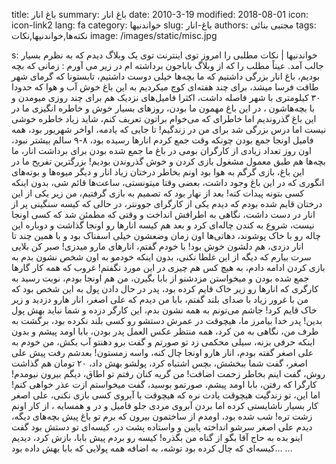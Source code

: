 title: باغ انار
summary: باغ انار
date: 2010-3-19
modified: 2018-08-01
icon:  icon-link2
lang: fa
category: خواندنیها
slug: باغ-انار
authors: مجتبی بنائی
tags: نکته‌ها,خواندنیها,نکات
image: /images/static/misc.jpg

s: خواندنیها | نکات مطلبی را امروز توی اینترنت توی یک وبلاگ دیدم که به نظرم بسیار جالب آمد. عیناً مطلب را که از وبلاگ باباجون برداشته ام در زیر می آورم :  زمانی‌ که بچه بودیم، باغ انار بزرگی‌ داشتیم که ما بچه‌ها خیلی‌ دوست داشتیم، تابستونا که گرمای شهر طاقت فرسا میشد، برای چند هفته‌ای کوچ میکردیم به این باغ خوش آب و هوا که حدودا ۳۰ کیلومتری با شهر فاصله داشت، اکثرا فامیل‌های نزدیک هم برای چند روزی میومدن و با بچه‌هاشون ، در این باغ مهمون ما بودن، روز‌های بسیار خوش و خاطره انگیزی ما در این باغ گذروندیم اما خاطر‌ای که می‌خوام براتون تعریف کنم، شاید زیاد خاطره خوشی‌ نیست اما درس بزرگی‌ شد برای من در زندگیم!  تا جایی‌ که یادمه، اواخر شهریور بود، همه فامیل اونجا جمع بودن چونکه وقت جمع کردم انار‌ها رسیده بود، ۸-۹ سالم بیشتر نبود، اون روز تعداد زیادی از کارگران بومی در باغ ما جمع شده بودن برای برداشت انار، ما بچه‌ها هم طبق معمول مشغول بازی کردن و خوش گذروندن بودیم!  بزرگترین تفریح ما در این باغ، بازی گرگم به هوا بود اونم بخاطر درختان زیاد انار و دیگر میوه‌ها و بوته‌های انگوری که در این باغ وجود داشت، بعضی‌ وقتا میتونستی، ساعت‌ها قائم شی‌، بدون اینکه کسی‌ بتونه پیدات کنه!  بعد از نهار بود که تصمیم به بازی گرفتیم، من زیر یکی‌ از این درختان قایم شده بودم که دیدم یکی‌ از کارگرای جوونتر، در حالی‌ که کیسه سنگینی‌ پر از انار در دست داشت، نگاهی‌ به اطرافش انداخت و وقتی‌ که مطمئن شد که کسی‌ اونجا نیست، شروع به کندن چاله‌ای کرد و بعد هم کیسه انار‌ها رو اونجا گذاشت و دوباره این چاله رو با خاک پوشوند، دهاتی‌ها اون زمان وضعشون خیلی‌ اسفناک بود و با همین چند تا انار دزدی، هم دلشون خوش بود! با خودم گفتم، انار‌های مارو میدزی! صبر کن بلایی سرت بیارم که دیگه از این غلطا نکنی‌، بدون اینکه خودمو به اون شخص نشون بدم به بازی کردن ادامه دادم، به هیچ کس هم چیزی در این مورد نگفتم!  غروب که همه کار گار‌ها جمع شده بودن و میخواستن مزدشنو از بابا بگیرن، من هم اونجا بودم، نوبت رسید به کارگری که انار‌ها رو زیر خاک قایم کرده بود، پدر در حال دادن پول به این شخص بود که من با غرور زیاد با صدای بلند گفتم، بابا من دیدم که علی‌ اصغر، انار هارو دزدید و زیر خاک قایم کرد! جاشم می‌تونم به همه نشون بدم، این کارگر دزده و شما نباید بهش پول بدین!  پدر خدا بیامرز ما، هیچوقت در عمرش دستشو رو کسی‌ بلند نکرده بود، برگشت به طرف من، نگاهی‌ به من کرد، همه منتظر عکس العمل پدر بودن، بابا اومد پیشم و بدون اینکه حرفی‌ بزنه، سیلی‌ محکمی زد تو صورتم و گفت برو دهنتو آب بکش، من خودم به علی‌ اصغر گفته بودم، انار هارو اونجا چال کنه، واسه زمستون! بعدشم رفت پیش علی‌ اصغر، گفت شما ببخشش، بچس اشتباه کرد، پولشو بهش داد، ۲۰ تومان هم گذاشت روش، گفت اینم بخاطر زحمت اضافت! من گریه کنان رفتم تو اطاق، دیگم بیرون نیومدم!  کارگرا که رفتن، بابا اومد پیشم، صورتمو بوسید، گفت میخواستم ازت عذر خواهی‌ کنم! اما این، تو زندگیت هیچوقت یادت نره که هیچوقت با آبروی کسی‌ بازی نکنی‌، علی‌ اصغر کار بسیار ناشایستی کرده اما بردن آبروی مردی جلو فامیل و در و همسایه ، از کار اونم زشت تره!  شب شده بود، اومدم از ساختمون بیرون که برم تو باغ پیش بچه‌های دیگه، دیدم علی‌ اصغر سرشو انداخته پایین و واستاده پشت در، کیسه‌ای تو دستش بود گفت اینو بده به حاج آقا بگو از گناه من بگذره! کیسه رو بردم پیش بابا، بازش کرد، دیدیم کیسه‌ای که چال کرده بود توشه، به اضافه همه پولایی که بابا بهش داده بود… …
